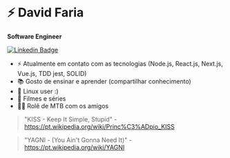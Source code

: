 # ⚡ David Faria

**Software Engineer**

[![Linkedin Badge](https://img.shields.io/badge/-LinkedIn-blue?style=flat-square&logo=Linkedin&logoColor=white&link=https://www.linkedin.com/in/davidfaria89/)](https://www.linkedin.com/in/davidfaria89/)

- ⚡ Atualmente em contato com as tecnologias (Node.js, React.js, Next.js, Vue.js, TDD jest, SOLID)
- 📚 Gosto de ensinar e aprender (compartilhar conhecimento)
- 🐧 Linux user :)
- 🎥 Filmes e séries 
- 🚴‍♂ Rolê de MTB com os amigos


> "KISS - Keep It Simple, Stupid" - https://pt.wikipedia.org/wiki/Princ%C3%ADpio_KISS

> "YAGNI - (You Ain't Gonna Need It)" - https://pt.wikipedia.org/wiki/YAGNI
